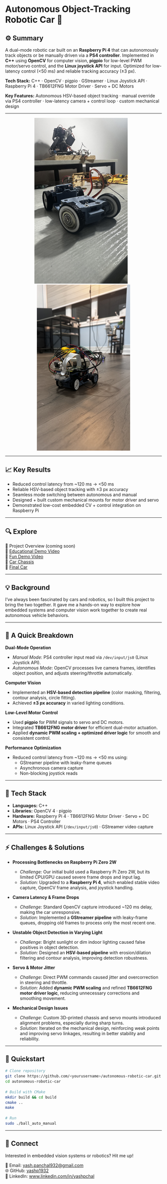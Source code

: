 # Autonomous Object-Tracking Robotic Car 🚙

## ⚙️ **Summary**  

A dual-mode robotic car built on an **Raspberry Pi 4** that can autonomously track objects or be manually driven via a **PS4 controller**. Implemented in **C++** using **OpenCV** for computer vision, **pigpio** for low-level PWM motor/servo control, and the **Linux joystick API** for input. Optimized for low-latency control (<50 ms) and reliable tracking accuracy (±3 px).  

**Tech Stack:** C++ · OpenCV · pigpio · GStreamer · Linux Joystick API · Raspberry Pi 4 · TB6612FNG Motor Driver · Servo + DC Motors  

**Key Features:** Autonomous HSV-based object tracking · manual override via PS4 controller · low-latency camera + control loop · custom mechanical design  

---

<p align="center">
  <img src="car_chassis.jpg" width="300" />
  &nbsp;&nbsp;&nbsp;
  <img src="final_car.jpg" width="300" />
</p>

---

## 📈 **Key Results**  
- Reduced control latency from ~120 ms → <50 ms  
- Reliable HSV-based object tracking with ±3 px accuracy  
- Seamless mode switching between autonomous and manual  
- Designed + built custom mechanical mounts for motor driver and servo  
- Demonstrated low-cost embedded CV + control integration on Raspberry Pi  

---

## 🔍 **Explore** 

📄 Project Overview (coming soon)         
🎥 [Educational Demo Video](https://youtu.be/008SZhVjsog)         
🎥 [Fun Demo Video](https://youtube.com/shorts/qCwE8ejM1Z4?feature=share)         
🚙 [Car Chassis](car_chassis.jpg)        
🚙 [Final Car](final_car.jpg)         

---

## 💡 **Background**  

I’ve always been fascinated by cars and robotics, so I built this project to bring the two together. It gave me a hands-on way to explore how embedded systems and computer vision work together to create real autonomous vehicle behaviors.

---

## 🧠 **A Quick Breakdown**  

**Dual-Mode Operation**  
- *Manual Mode*: PS4 controller input read via `/dev/input/js0` (Linux Joystick API).  
- *Autonomous Mode*: OpenCV processes live camera frames, identifies object position, and adjusts steering/throttle automatically.  

**Computer Vision**  
- Implemented an **HSV-based detection pipeline** (color masking, filtering, contour analysis, circle fitting).  
- Achieved **±3 px accuracy** in varied lighting conditions.  

**Low-Level Motor Control**  
- Used **pigpio** for PWM signals to servo and DC motors.  
- Integrated **TB6612FNG motor driver** for efficient dual-motor actuation.  
- Applied **dynamic PWM scaling + optimized driver logic** for smooth and consistent control.  

**Performance Optimization**  
- Reduced control latency from ~120 ms → <50 ms using:  
  - GStreamer pipeline with leaky-frame queues  
  - Asynchronous camera capture  
  - Non-blocking joystick reads  

---

## 🔧 **Tech Stack**  

- **Languages:** C++  
- **Libraries:** OpenCV 4 · pigpio  
- **Hardware:** Raspberry Pi 4 · TB6612FNG Motor Driver · Servo + DC Motors · PS4 Controller  
- **APIs:** Linux Joystick API (`/dev/input/js0`) · GStreamer video capture  

---

## ⚡ **Challenges & Solutions**  

- **Processing Bottlenecks on Raspberry Pi Zero 2W**  
  - *Challenge:* Our initial build used a Raspberry Pi Zero 2W, but its limited CPU/GPU caused severe frame drops and input lag.
  - *Solution:* Upgraded to a **Raspberry Pi 4**, which enabled stable video capture, OpenCV frame analysis, and joystick handling.

- **Camera Latency & Frame Drops**  
  - *Challenge:* Standard OpenCV capture introduced ~120 ms delay, making the car unresponsive.  
  - *Solution:* Implemented a **GStreamer pipeline** with leaky-frame queues, dropping old frames to process only the most recent one.  

- **Unstable Object Detection in Varying Light**  
  - *Challenge:* Bright sunlight or dim indoor lighting caused false positives in object detection.  
  - *Solution:* Designed an **HSV-based pipeline** with erosion/dilation filtering and contour analysis, improving detection robustness.  

- **Servo & Motor Jitter**  
  - *Challenge:* Direct PWM commands caused jitter and overcorrection in steering and throttle.  
  - *Solution:* Added **dynamic PWM scaling** and refined **TB6612FNG motor driver logic**, reducing unnecessary corrections and smoothing movement.  

- **Mechanical Design Issues**  
  - *Challenge:* Custom 3D-printed chassis and servo mounts introduced alignment problems, especially during sharp turns.  
  - *Solution:* Iterated on the mechanical design, reinforcing weak points and improving servo linkages, resulting in better stability and reliability.  

---
## 🚀 **Quickstart**  

```bash
# Clone repository
git clone https://github.com/<yourusername>/autonomous-robotic-car.git
cd autonomous-robotic-car

# Build with CMake
mkdir build && cd build
cmake ..
make

# Run
sudo ./ball_auto_manual
```
---

## 🤝 Connect

Interested in embedded vision systems or robotics? Hit me up!

📧 Email: yash.panchal932@gmail.com       
🌐 GitHub: [yashp1932](https://github.com/yashp1932)      
💼 LinkedIn: www.linkedin.com/in/yashpchal      

